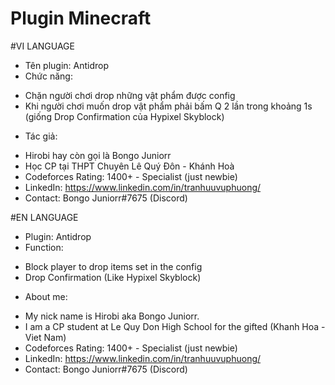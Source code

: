 # Plugin Minecraft

#VI LANGUAGE
* Tên plugin: Antidrop
* Chức năng: 
+ Chặn người chơi drop những vật phẩm được config
+ Khi người chơi muốn drop vật phẩm phải bấm Q 2 lần trong khoảng 1s (giống Drop Confirmation của Hypixel Skyblock)
* Tác giả:
+ Hirobi hay còn gọi là Bongo Juniorr
+ Học CP tại THPT Chuyên Lê Quý Đôn - Khánh Hoà
+ Codeforces Rating: 1400+ - Specialist (just newbie)
+ LinkedIn: https://www.linkedin.com/in/tranhuuvuphuong/
+ Contact: Bongo Juniorr#7675 (Discord)

#EN LANGUAGE
* Plugin: Antidrop
* Function:
+ Block player to drop items set in the config
+ Drop Confirmation (Like Hypixel Skyblock)
* About me:
+ My nick name is Hirobi aka Bongo Juniorr.
+ I am a CP student at Le Quy Don High School for the gifted (Khanh Hoa - Viet Nam)
+ Codeforces Rating: 1400+ - Specialist (just newbie)
+ LinkedIn: https://www.linkedin.com/in/tranhuuvuphuong/
+ Contact: Bongo Juniorr#7675 (Discord)
